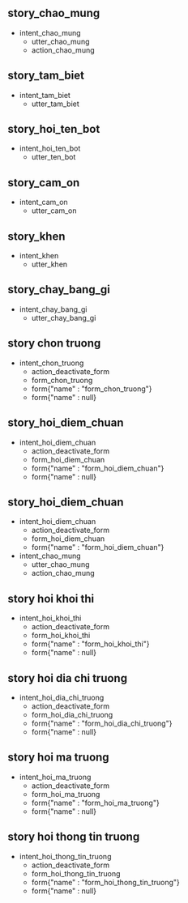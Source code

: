 ## story_chao_mung   
* intent_chao_mung
   - utter_chao_mung
   - action_chao_mung

## story_tam_biet   
* intent_tam_biet
   - utter_tam_biet

## story_hoi_ten_bot   
* intent_hoi_ten_bot
   - utter_ten_bot

## story_cam_on   
* intent_cam_on
   - utter_cam_on

## story_khen 
* intent_khen
   - utter_khen

## story_chay_bang_gi 
* intent_chay_bang_gi
   - utter_chay_bang_gi

## story chon truong
* intent_chon_truong
   - action_deactivate_form
   - form_chon_truong
   - form{"name" : "form_chon_truong"}
   - form{"name" : null}

## story_hoi_diem_chuan
* intent_hoi_diem_chuan
   - action_deactivate_form
   - form_hoi_diem_chuan
   - form{"name" : "form_hoi_diem_chuan"}
   - form{"name" : null}

## story_hoi_diem_chuan
* intent_hoi_diem_chuan
   - action_deactivate_form
   - form_hoi_diem_chuan
   - form{"name" : "form_hoi_diem_chuan"}
* intent_chao_mung
   - utter_chao_mung
   - action_chao_mung

## story hoi khoi thi
* intent_hoi_khoi_thi
   - action_deactivate_form
   - form_hoi_khoi_thi
   - form{"name" : "form_hoi_khoi_thi"}
   - form{"name" : null}

## story hoi dia chi truong
* intent_hoi_dia_chi_truong
   - action_deactivate_form
   - form_hoi_dia_chi_truong
   - form{"name" : "form_hoi_dia_chi_truong"}
   - form{"name" : null}

## story hoi ma truong
* intent_hoi_ma_truong
   - action_deactivate_form
   - form_hoi_ma_truong
   - form{"name" : "form_hoi_ma_truong"}
   - form{"name" : null}

## story hoi thong tin truong
* intent_hoi_thong_tin_truong
   - action_deactivate_form
   - form_hoi_thong_tin_truong
   - form{"name" : "form_hoi_thong_tin_truong"}
   - form{"name" : null}
